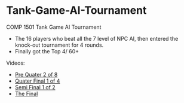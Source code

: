 # Tank-Game-AI-Tournament
COMP 1501 Tank Game AI Tournament

* The 16 players who beat all the 7 level of NPC AI, then entered the knock-out tournament for 4 rounds.
* Finally got the Top 4/ 60+ 

Videos:

* [Pre Quater 2 of 8]( https://www.youtube.com/watch?v=eVpPjdacWdo)
* [Quater Final 1 of 4](https://www.youtube.com/watch?v=khn2hzDzeQs)
* [Semi Final 1 of 2]( https://www.youtube.com/watch?v=CiUOVUFTbDk)
* [The Final]( https://www.youtube.com/watch?v=eaWU1FLlsi8)

